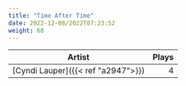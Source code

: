 ```yaml
---
title: "Time After Time"
date: 2022-12-08/2022T07:23:52
weight: 68
---
```




 Artist | Plays 
----- | -----:
[Cyndi Lauper]({{< ref "a2947">}}) | 4
